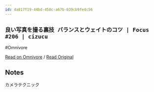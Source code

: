 ```yaml
---
id: 4a817f19-44bd-458c-a67b-039cb9fe4c56
---
```


## `良い写真を撮る裏技 バランスとウェイトのコツ | Focus #206 | cizucu`
#Omnivore

[Read on Omnivore](https://omnivore.app/me/https-www-cizucu-com-magazines-2024-06-balance-and-weigh-referre-1903d527fd5) / [Read Original](https://www.cizucu.com/magazines/2024-06-balance-and-weigh?referrer=app)

## Notes

カメラテクニック


